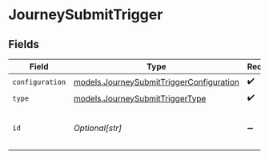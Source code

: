 # JourneySubmitTrigger


## Fields

| Field                                                                                      | Type                                                                                       | Required                                                                                   | Description                                                                                | Example                                                                                    |
| ------------------------------------------------------------------------------------------ | ------------------------------------------------------------------------------------------ | ------------------------------------------------------------------------------------------ | ------------------------------------------------------------------------------------------ | ------------------------------------------------------------------------------------------ |
| `configuration`                                                                            | [models.JourneySubmitTriggerConfiguration](../models/journeysubmittriggerconfiguration.md) | :heavy_check_mark:                                                                         | N/A                                                                                        |                                                                                            |
| `type`                                                                                     | [models.JourneySubmitTriggerType](../models/journeysubmittriggertype.md)                   | :heavy_check_mark:                                                                         | N/A                                                                                        |                                                                                            |
| `id`                                                                                       | *Optional[str]*                                                                            | :heavy_minus_sign:                                                                         | N/A                                                                                        | 12d4f45a-1883-4841-a94c-5928cb338a94                                                       |